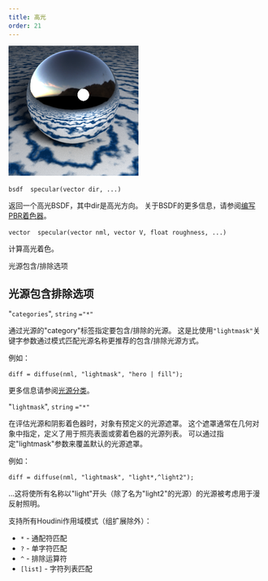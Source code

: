 ```yaml
---
title: 高光
order: 21
---
```

![](../_static/rendering/specular.png)

`bsdf  specular(vector dir, ...)`

返回一个高光BSDF，其中dir是高光方向。
关于BSDF的更多信息，请参阅[编写PBR着色器](../pbr.html)。

`vector  specular(vector nml, vector V, float roughness, ...)`

计算高光着色。

光源包含/排除选项

## 光源包含排除选项

"`categories`",
`string`
`="*"`

通过光源的"category"标签指定要包含/排除的光源。
这是比使用`"lightmask"`关键字参数通过模式匹配光源名称更推荐的包含/排除光源方式。

例如：

```vex
diff = diffuse(nml, "lightmask", "hero | fill");

```

更多信息请参阅[光源分类](../../render/lights.html#categories)。

"`lightmask`",
`string`
`="*"`

在评估光源和阴影着色器时，对象有预定义的光源遮罩。
这个遮罩通常在几何对象中指定，定义了用于照亮表面或雾着色器的光源列表。
可以通过指定"lightmask"参数来覆盖默认的光源遮罩。

例如：

```vex
diff = diffuse(nml, "lightmask", "light*,^light2");

```

...这将使所有名称以"light"开头（除了名为"light2"的光源）的光源被考虑用于漫反射照明。

支持所有Houdini作用域模式（组扩展除外）：

- `*` - 通配符匹配
- `?` - 单字符匹配
- `^` - 排除运算符
- `[list]` - 字符列表匹配